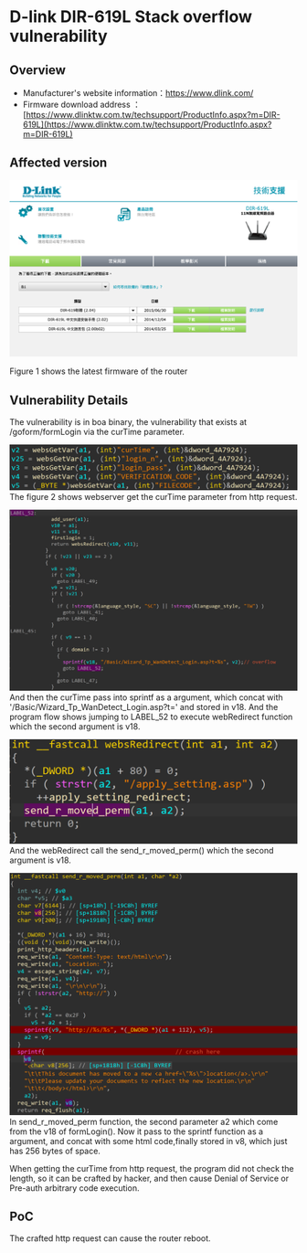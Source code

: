 # D-link DIR-619L Stack overflow vulnerability

## Overview

- Manufacturer's website information：https://www.dlink.com/
- Firmware download address ： [https://www.dlinktw.com.tw/techsupport/ProductInfo.aspx?m=DIR-619L](https://www.dlinktw.com.tw/techsupport/ProductInfo.aspx?m=DIR-619L)

## Affected version
![1](img/1.png)

Figure 1 shows the latest firmware of the router

## Vulnerability Details
The vulnerability is in boa binary, the vulnerability that exists at /goform/formLogin via the curTime parameter.

![2](img/2.png)
The figure 2 shows webserver get the curTime parameter from http request.

![3](img/3.png)
And then the curTime pass into sprintf as a argument, which concat with '/Basic/Wizard_Tp_WanDetect_Login.asp?t=' and stored in v18.
And the program flow shows jumping to LABEL_52 to execute webRedirect function which the second argument is v18.

![4](img/4.png)
And the webRedirect call the send_r_moved_perm() which the second argument is v18.

![5](img/5.png)
In send_r_moved_perm function, the second parameter a2 which come from the v18 of formLogin(). Now it pass to the sprintf function as a argument, and concat with some html code,finally stored in v8, which just has 256 bytes of space.

When getting the curTime from http request, the program did not check the length, so it can be crafted by hacker, and then cause Denial of Service or Pre-auth arbitrary code execution. 

## PoC
The crafted http request can cause the router reboot.
